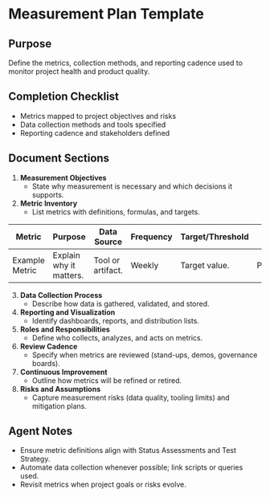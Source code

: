 # Measurement Plan Template

## Purpose
Define the metrics, collection methods, and reporting cadence used to monitor project health and product quality.

## Completion Checklist
- Metrics mapped to project objectives and risks
- Data collection methods and tools specified
- Reporting cadence and stakeholders defined

## Document Sections
1. **Measurement Objectives**
   - State why measurement is necessary and which decisions it supports.
2. **Metric Inventory**
   - List metrics with definitions, formulas, and targets.

| Metric | Purpose | Data Source | Frequency | Target/Threshold | Owner |
| --- | --- | --- | --- | --- | --- |
| Example Metric | Explain why it matters. | Tool or artifact. | Weekly | Target value. | Person/role. |

3. **Data Collection Process**
   - Describe how data is gathered, validated, and stored.
4. **Reporting and Visualization**
   - Identify dashboards, reports, and distribution lists.
5. **Roles and Responsibilities**
   - Define who collects, analyzes, and acts on metrics.
6. **Review Cadence**
   - Specify when metrics are reviewed (stand-ups, demos, governance boards).
7. **Continuous Improvement**
   - Outline how metrics will be refined or retired.
8. **Risks and Assumptions**
   - Capture measurement risks (data quality, tooling limits) and mitigation plans.

## Agent Notes
- Ensure metric definitions align with Status Assessments and Test Strategy.
- Automate data collection whenever possible; link scripts or queries used.
- Revisit metrics when project goals or risks evolve.
